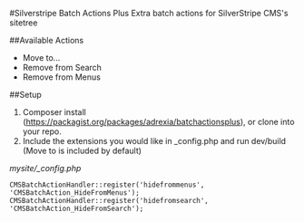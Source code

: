 #Silverstripe Batch Actions Plus
Extra batch actions for SilverStripe CMS's sitetree

##Available Actions
* Move to...
* Remove from Search 
* Remove from Menus 


##Setup
1. Composer install (https://packagist.org/packages/adrexia/batchactionsplus), or clone into your repo.
2. Include the extensions you would like in _config.php and run dev/build (Move to is included by default)

*mysite/_config.php*
	
	CMSBatchActionHandler::register('hidefrommenus', 'CMSBatchAction_HideFromMenus'); 
	CMSBatchActionHandler::register('hidefromsearch', 'CMSBatchAction_HideFromSearch'); 
	
